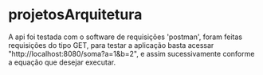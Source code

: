 # projetosArquitetura
A  api foi testada com o software de requisições 'postman', foram feitas requisições do tipo GET, 
para testar a aplicação basta acessar "http://localhost:8080/soma?a=1&b=2", e assim sucessivamente conforme a equação que desejar executar.
